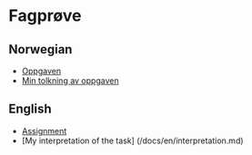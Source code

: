 # Fagprøve

## Norwegian

- [Oppgaven](/docs/no/assignment.md)
- [Min tolkning av oppgaven](/docs/no/interpretation.md)

## English

- [Assignment](/docs/en/assignment.md)
- [My interpretation of the task] (/docs/en/interpretation.md)
